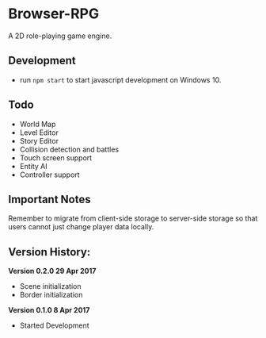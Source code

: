 # Browser-RPG

A 2D role-playing game engine.

## Development
* run `npm start` to start javascript development on Windows 10.

## Todo
* World Map
* Level Editor
* Story Editor
* Collision detection and battles
* Touch screen support
* Entity AI
* Controller support

## Important Notes
Remember to migrate from client-side storage to server-side storage so that
users cannot just change player data locally.

## Version History:

**Version 0.2.0 29 Apr 2017**

* Scene initialization
* Border initialization

**Version 0.1.0 8 Apr 2017**

* Started Development
